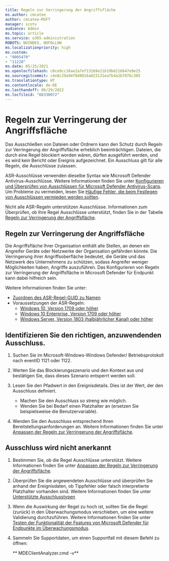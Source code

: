 ```yaml
---
title: Regeln zur Verringerung der Angriffsfläche
ms.author: cmcatee
author: cmcatee-MSFT
manager: scotv
audience: Admin
ms.topic: article
ms.service: o365-administration
ROBOTS: NOINDEX, NOFOLLOW
ms.localizationpriority: high
ms.custom:
- "9005470"
- "11228"
ms.date: 05/25/2021
ms.openlocfilehash: c0ce9cc16ae2a7ef13169e21b19b6216647e9e25
ms.sourcegitcommit: c4e8c29a94f840816a023131ea7b4a2bf876c305
ms.translationtype: HT
ms.contentlocale: de-DE
ms.lasthandoff: 06/29/2022
ms.locfileid: "66330072"
---
```

# <a name="attack-surface-reduction-rules"></a>Regeln zur Verringerung der Angriffsfläche

Das Ausschließen von Dateien oder Ordnern kann den Schutz durch Regeln zur Verringerung der Angriffsfläche erheblich beeinträchtigen. Dateien, die durch eine Regel blockiert worden wären, dürfen ausgeführt werden, und es wird kein Bericht oder Ereignis aufgezeichnet. Ein Ausschluss gilt für alle Regeln, die Ausschlüsse zulassen.

ASR-Ausschlüsse verwenden dieselbe Syntax wie Microsoft Defender Antivirus-Ausschlüsse. Weitere Informationen finden Sie unter [Konfigurieren und Überprüfen von Ausschlüssen für Microsoft Defender Antivirus-Scans](https://docs.microsoft.com/microsoft-365/security/defender-endpoint/configure-exclusions-microsoft-defender-antivirus). Um Probleme zu vermeiden, lesen Sie [Häufige Fehler, die beim Festlegen von Ausschlüssen vermieden werden sollten](https://docs.microsoft.com/microsoft-365/security/defender-endpoint/common-exclusion-mistakes-microsoft-defender-antivirus).

Nicht alle ASR-Regeln unterstützen Ausschlüsse. Informationen zum Überprüfen, ob Ihre Regel Ausschlüsse unterstützt, finden Sie in der Tabelle [Regeln zur Verringerung der Angriffsfläche](https://docs.microsoft.com/microsoft-365/security/defender-endpoint/attack-surface-reduction#attack-surface-reduction-rules).

## <a name="attack-surface-reduction-rules"></a>Regeln zur Verringerung der Angriffsfläche

Die Angriffsfläche Ihrer Organisation enthält alle Stellen, an denen ein Angreifer Geräte oder Netzwerke der Organisation gefährden könnte. Die Verringerung ihrer Angriffsoberfläche bedeutet, die Geräte und das Netzwerk des Unternehmens zu schützen, sodass Angreifer weniger Möglichkeiten haben, Angriffe auszuführen. Das Konfigurieren von Regeln zur Verringerung der Angriffsfläche in Microsoft Defender für Endpunkt kann dabei hilfreich sein.

Weitere Informationen finden Sie unter:

- [Zuordnen des ASR-Regel-GUID zu Namen](https://docs.microsoft.com/microsoft-365/security/defender-endpoint/attack-surface-reduction#attack-surface-reduction-rules)
- Voraussetzungen der ASR-Regeln:
    - [Windows 10, Version 1709 oder höher](https://docs.microsoft.com/windows/whats-new/whats-new-windows-10-version-1709)
    - [Windows 10 Enterprise, Version 1709 oder höher](https://docs.microsoft.com/windows/whats-new/whats-new-windows-10-version-1709)
    - [Windows Server, Version 1803 (halbjährlicher Kanal) oder höher](https://docs.microsoft.com/windows-server/get-started/whats-new-in-windows-server-1803)

## <a name="identify-the-correct-exclusion-to-apply"></a>Identifizieren Sie den richtigen, anzuwendenden Ausschluss.

1. Suchen Sie im Microsoft-Windows-Windows Defender/ Betriebsprotokoll nach eventID 1121 oder 1122.

1. Werten Sie das Blockierungsszenario und den Kontext aus und bestätigen Sie, dass dieses Szenario entsperrt werden soll.

1. Lesen Sie den Pfadwert in den Ereignisdetails. Dies ist der Wert, der den Ausschluss definiert.
    - Machen Sie den Ausschluss so streng wie möglich.
    - Wenden Sie bei Bedarf einen Platzhalter an (ersetzen Sie beispielsweise die Benutzervariable).

1. Wenden Sie den Ausschluss entsprechend Ihren Bereitstellungsanforderungen an. Weitere Informationen finden Sie unter [Anpassen der Regeln zur Verringerung der Angriffsfläche](https://docs.microsoft.com/microsoft-365/security/defender-endpoint/customize-attack-surface-reduction).

## <a name="exclusion-is-not-honored"></a>Ausschluss wird nicht anerkannt

1. Bestimmen Sie, ob die Regel Ausschlüsse unterstützt. Weitere Informationen finden Sie unter [Anpassen der Regeln zur Verringerung der Angriffsfläche](https://docs.microsoft.com/microsoft-365/security/defender-endpoint/attack-surface-reduction#attack-surface-reduction-rules).

1. Überprüfen Sie die angewendeten Ausschlüsse und überprüfen Sie anhand der Ereignisdaten, ob Tippfehler oder falsch interpretierte Platzhalter vorhanden sind. Weitere Informationen finden Sie unter [Unterstützte Ausschlusstypen](https://docs.microsoft.com/microsoft-365/security/defender-endpoint/mac-exclusions#supported-exclusion-types)

1. Wenn die Auswirkung der Regel zu hoch ist, sollten Sie die Regel (zurück) in den Überwachungsmodus verschieben, um eine weitere Validierung durchzuführen. Weitere Informationen finden Sie unter [Testen der Funktionalität der Features von Microsoft Defender für Endpunkte im Überwachungsmodus](https://docs.microsoft.com/microsoft-365/security/defender-endpoint/audit-windows-defender).

1. Sammeln Sie Supportdaten, um einen Supportfall mit diesem Befehl zu öffnen:
    
   ** MDEClientAnalyzer.cmd -v**
